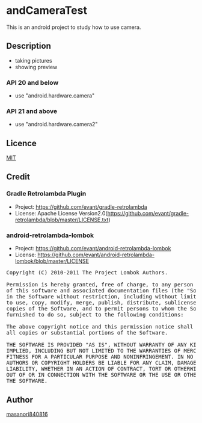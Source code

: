 # andCameraTest
This is an android project to study how to use camera.

## Description
* taking pictures
* showing preview

### API 20 and below
* use "android.hardware.camera"

### API 21 and above
* use "android.hardware.camera2"

## Licence
[MIT](https://github.com/tcnksm/tool/blob/master/LICENCE)

## Credit
### Gradle Retrolambda Plugin
* Project: https://github.com/evant/gradle-retrolambda
* License: Apache License Version2.0(https://github.com/evant/gradle-retrolambda/blob/master/LICENSE.txt)

### android-retrolambda-lombok
* Project: https://github.com/evant/android-retrolambda-lombok
* License: https://github.com/evant/android-retrolambda-lombok/blob/master/LICENSE

<pre>
Copyright (C) 2010-2011 The Project Lombok Authors.

Permission is hereby granted, free of charge, to any person obtaining a copy
of this software and associated documentation files (the "Software"), to deal
in the Software without restriction, including without limitation the rights
to use, copy, modify, merge, publish, distribute, sublicense, and/or sell
copies of the Software, and to permit persons to whom the Software is
furnished to do so, subject to the following conditions:

The above copyright notice and this permission notice shall be included in
all copies or substantial portions of the Software.

THE SOFTWARE IS PROVIDED "AS IS", WITHOUT WARRANTY OF ANY KIND, EXPRESS OR
IMPLIED, INCLUDING BUT NOT LIMITED TO THE WARRANTIES OF MERCHANTABILITY,
FITNESS FOR A PARTICULAR PURPOSE AND NONINFRINGEMENT. IN NO EVENT SHALL THE
AUTHORS OR COPYRIGHT HOLDERS BE LIABLE FOR ANY CLAIM, DAMAGES OR OTHER
LIABILITY, WHETHER IN AN ACTION OF CONTRACT, TORT OR OTHERWISE, ARISING FROM,
OUT OF OR IN CONNECTION WITH THE SOFTWARE OR THE USE OR OTHER DEALINGS IN
THE SOFTWARE.
</pre>

## Author
[masanori840816](https://github.com/masanori840816)
